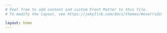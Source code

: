 ```yaml
---
# Feel free to add content and custom Front Matter to this file.
# To modify the layout, see https://jekyllrb.com/docs/themes/#overriding-theme-defaults

layout: home
---
```

<script src="https://www.googleoptimize.com/optimize.js?id=OPT-NMGSMXT"></script>
